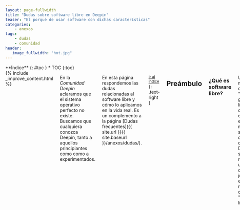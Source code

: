 ```yaml
---
layout: page-fullwidth
title: "Dudas sobre software libre en Deepin"
teaser: "El porqué de usar software con dichas características"
categories:
    - anexos
tags:
    - dudas
    - comunidad
header:
   image_fullwidth: "hot.jpg"
---
```

<div class="row">
<div class="medium-4 medium-push-8 columns" markdown="1">
<div class="panel radius" markdown="1">
**Índice**
{: #toc }
*  TOC
{:toc}
</div>
</div><!-- /.medium-4.columns -->

<div class="medium-8 medium-pull-4 columns" markdown="1">
{% include _improve_content.html %}

En la *Comunidad Deepin* aclaramos que el sistema operativo  perfecto no existe. Buscamos que cualquiera conozca Deepin, tanto a aquellos principiantes como como a experimentados.

En esta página respondemos las dudas relacionadas al software libre y cómo lo aplicamos en la vida real. Es un complemento a la página [Dudas frecuentes]({{ site.url }}{{ site.baseurl }}/anexos/dudas/).

<small markdown="1">[Ir al índice](#toc)</small>
{: .text-right }

## Preámbulo
### ¿Qué es software libre?
Un software mencionado como "libre" garantiza la libertad de compartir, estudiar, ejecutar y modificar, sin importar que lucres o decidas. Dicho software requiere de una licencia que justifique, eso lo resumimos como "licencia libre".

<small markdown="1">[Ir al índice](#toc)</small>
{: .text-right }

### ¿Qué es una licencia libre?
Una licencia libre es un requisito. Es ese "contrato" (llámalo "impreso") que te explica los derechos y deberes con que harás al programa.

<img class="t60" src="{{ site.urlimg }}escala-de-licencias.png" alt="La escala de licencias: dominio público, licencia permisiva, la ideal, la propietaria y el acuerdo de confidencialidad.">

En la imagen tienes un ejemplo. De la izquierda está el dominio público (la cual no es recomendable para los trabajos), el segundo es una permisiva (como la licencia LGPL, la MIT o la BSD) y la tercera es la protegida por copia recíproca (como la licencia GPL). Las dos restantes no son licencias libres (como la EULA o el acuerdo de confidencialidad).

Lectura adicional: [Licencias libres según FSF](https://www.gnu.org/licenses/licenses.es.html)

<small markdown="1">[Ir al índice](#toc)</small>
{: .text-right }

### ¿Qué es código abierto?
El código abierto es otro requisito. Aparte del software ya terminado, tienes la posibilidad de mejorar o evolucionar al producto con el "código fuente". No es obligatorio para el usuario final, ya que necesita tiempo y conocimientos en el lenguaje de programación.

Una de las instituciones que vela por esta regla es [Open Source Iniciative](https://opensource.org/).

<small markdown="1">[Ir al índice](#toc)</small>
{: .text-right }

## Aclaraciones
### ¿Por qué software libre?
Hay varios casos para que comprendas esa finalidad:

>Para garantizar que el mismo usuario conozca el software sin temor a "puertas falsas". Tienes derecho a conocer que cambios realizó el software y que técnicas emplea al equipo.

>Para reducir las restricciones al modificar el sistema operativo y el código fuente, haciendo los componentes físicos y virtuales fiables, actualizados y seguros.

>Para promover el apoyo entre empresas, desarrolladores y usuario, evitando la obsolescencia programada, la piratería y los inecesarios trámites burocráticos.

<small markdown="1">[Ir al índice](#toc)</small>
{: .text-right }

### ¿Es lo mismo decir "software libre" y "código abierto"?
En esta infografía te aclaramos esa pregunta.

<img class="t60" src="{{ site.urlimg }}free-vs-gratis.jpg" alt="En la imagen describe los 4 principios del software libre, la diferencia con código abierto, así como las posibilidad de vender con el software libre.">

<small markdown="1">[Ir al índice](#toc)</small>
{: .text-right }

### ¿Puedo vender un producto si tiene "licencia libre"?
Sí. Mira este ejemplo.

<div class="flex-video">
        <iframe width="1280" height="720" src="//www.youtube.com/embed/HuoljD3rgVM" frameborder="0" allowfullscreen></iframe>
</div>

<small markdown="1">[Ir al índice](#toc)</small>
{: .text-right }

### ¿La comunidad puede mejorar el software libre?
La mayoría de las veces. Las comunidades integran a voluntarios dedicados a mejorar el producto como correcciones de errores, características nuevas o integración en otros dispositivos. Nuestra comunidad es uno de ellos.

Para que esto funcione es necesario definir los objetivos, ser viable y establecer conductas para no contaminarla.

Lectura adicional: Blog [victorhckinthefreeworld](https://victorhckinthefreeworld.com/2014/06/02/linux-apesta-y-los-linuxeros-tambien/) y [FOSS-heartbeat](http://sarah.thesharps.us/2016/12/30/update-on-sentiment-analysis-of-foss-communities/)

<small markdown="1">[Ir al índice](#toc)</small>
{: .text-right }

## Casos prácticos
### ¿Deepin es software libre? ¿Tiene limitación de responsabilidad?
El software de Deepin sí y está bajo licencia GPL, versión 3.

Esto incluye al entorno de escritorio y las aplicaciones originales. También incluye a Linux y otros componentes desarrollados inicialmente para la distribución madre Debian, con algunas excepciones.

Ten en cuenta que al usar software libre "se distribuye con la esperanza de que sea útil, pero SIN NINGUNA GARANTÍA, incluso sin la garantía MERCANTIL implícita o sin garantizar la CONVENIENCIA PARA UN PROPÓSITO PARTICULAR".

<small markdown="1">[Ir al índice](#toc)</small>
{: .text-right }

### ¿A quién o quienes debemos darles las gracias?
A [GNU, Linux y Debian]({{ site.url }}{{ site.baseurl }}/anexos/dudas-tecnicas/). GNU fue una respuesta al antes famoso Unix (que sirve de base para MacOS) desarrollado por un estudiante de tecnología, Richard M. Stallman.

La adopción del núcleo Linux fue para accelerar su desarrollo (de ahí que también se conoce como "GNU/Linux"). Debian, en cambio, es un proyecto que vela la organización del sistema operativo para que Deepin tenga lo último en productividad y seguridad.

Stall también aportó la Licencia Pública de GNU, una de las más estables en compartir contenido bajo la misma licencia. Para más información, visita [las preguntas frecuentes](https://www.gnu.org/licenses/gpl-faq.es.html).

Fuente: [FSF](https://www.gnu.org/gnu/linux-and-gnu.es.html)

<small markdown="1">[Ir al índice](#toc)</small>
{: .text-right }

### ¿Dónde puedo encontrar una copia de la licencia GPL?
Desde el centro de Control, ir a "Información del sistema".

<small markdown="1">[Ir al índice](#toc)</small>
{: .text-right }

### ¿Las aplicaciones de terceros gratuitas son también software libre?
En general, el software desarrollado por terceros que no sea del sistema operativo Deepin o la comunidad GNU/Linux no está obligada a usar una licencia libre, incluso si distribuye de forma gratuira.

Ten cuidado al instalar algunas aplicaciones no permiten modificar su código, dependerás del servicio técnico del propietario y tiende a ser de pago. En el futuro, podrías reemplazar por otras más flexibles para que aprendas a usar Deepin editando su código.

<small markdown="1">[Ir al índice](#toc)</small>
{: .text-right }

## Seguimos creciendo

No olvides que estamos en [en Github](https://github.com/comunidad-deepin/comunidad-deepin.github.io).

{% include _improve_content.html %}

</div><!-- /.medium-8.columns -->
</div><!-- /.row -->
